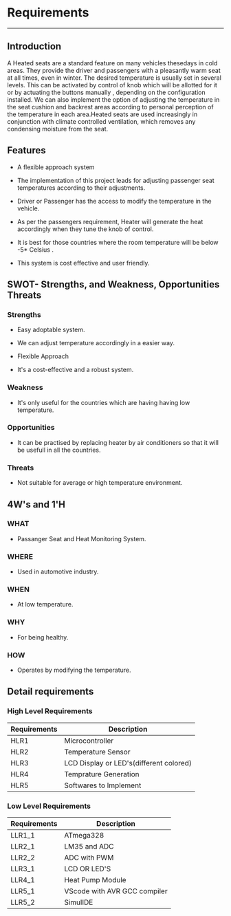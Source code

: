 # Requirements
---
## **Introduction**

A Heated seats are a standard feature on many vehicles thesedays in cold areas. They provide the driver and passengers with a pleasantly warm seat at all times, even in winter. The desired temperature is usually set in several levels. This can be activated by control of knob which will be allotted for it or by actuating the buttons manually , depending on the configuration installed. We can also implement the option of adjusting the temperature in the seat cushion and backrest areas according to personal perception of the temperature in each area.Heated seats are used increasingly in conjunction with climate controlled ventilation, which removes any condensing moisture from the seat.

## **Features**

- A flexible approach system


- The implementation of this project leads for adjusting passenger seat temperatures according to their adjustments.


- Driver or Passenger has the access to modify the temperature in the vehicle.


- As per the passengers requirement, Heater will generate the heat accordingly when they tune the knob of control.


- It is best for those countries where the room temperature will be below -5\* Celsius .


- This system is cost effective and user friendly.



## **SWOT- Strengths, and Weakness, Opportunities Threats**

### **Strengths**

- Easy adoptable system.


- We can adjust temperature accordingly in a easier way.


- Flexible Approach


- It&#39;s a cost-effective and a robust system.



### Weakness
- It's only useful for the countries which are having having low temperature.

### Opportunities
- It can be practised by replacing heater by air conditioners so that it will be usefull in all the countries.

### Threats
- Not suitable for average or high temperature environment.


## 4W's and 1'H
 ### **WHAT** 
 - Passanger Seat and Heat Monitoring System.


### **WHERE** 
- Used in automotive industry.


### **WHEN** 
- At low temperature.


### **WHY** 
- For being healthy.


###  **HOW** 
- Operates by modifying the temperature.

## **Detail requirements**

### **High Level Requirements**

| **Requirements** | **Description** |
| --- | --- |
| HLR1 | Microcontroller |
| HLR2 | Temperature Sensor |
| HLR3 | LCD Display or LED&#39;s(different colored) |
| HLR4 | Temprature Generation |
| HLR5 | Softwares to Implement |

### **Low Level Requirements**

| **Requirements** | **Description** |
| --- | --- |
| LLR1\_1 | ATmega328 |
| LLR2\_1 | LM35 and ADC |
| LLR2\_2 | ADC with PWM |
| LLR3\_1 | LCD OR LED&#39;S |
| LLR4\_1 | Heat Pump Module |
| LLR5\_1 | VScode with AVR GCC compiler |
| LLR5\_2 | SimulIDE |
